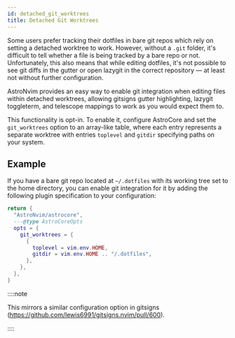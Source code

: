 ```yaml
---
id: detached_git_worktrees
title: Detached Git Worktrees
---
```


Some users prefer tracking their dotfiles in bare git repos which rely on setting a detached worktree to work. However, without a `.git` folder, it's difficult to tell whether a file is being tracked by a bare repo or not. Unfortunately, this also means that while editing dotfiles, it's not possible to see git diffs in the gutter or open lazygit in the correct repository — at least not without further configuration.

AstroNvim provides an easy way to enable git integration when editing files within detached worktrees, allowing gitsigns gutter highlighting, lazygit toggleterm, and telescope mappings to work as you would expect them to.

This functionality is opt-in. To enable it, configure AstroCore and set the `git_worktrees` option to an array-like table, where each entry represents a separate worktree with entries `toplevel` and `gitdir` specifying paths on your system.

## Example

If you have a bare git repo located at `~/.dotfiles` with its working tree set to the home directory, you can enable git integration for it by adding the following plugin specification to your configuration:

```lua
return {
  "AstroNvim/astrocore",
  ---@type AstroCoreOpts
  opts = {
    git_worktrees = {
      {
        toplevel = vim.env.HOME,
        gitdir = vim.env.HOME .. "/.dotfiles",
      },
    },
  },
}
```

::::note

This mirrors a similar configuration option in gitsigns (https://github.com/lewis6991/gitsigns.nvim/pull/600).

::::

